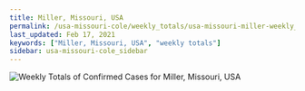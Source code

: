 ```yaml
---
title: Miller, Missouri, USA
permalink: /usa-missouri-cole/weekly_totals/usa-missouri-miller-weekly_totals.html
last_updated: Feb 17, 2021
keywords: ["Miller, Missouri, USA", "weekly totals"]
sidebar: usa-missouri-cole_sidebar
---
```


![Weekly Totals of Confirmed Cases for Miller, Missouri, USA](/covid_tracker/images/graphs/usa-missouri-miller-weekly_totals_graph.png)

